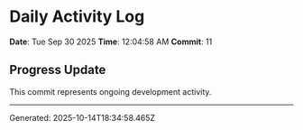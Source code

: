 # Daily Activity Log

**Date**: Tue Sep 30 2025
**Time**: 12:04:58 AM
**Commit**: 11

## Progress Update

This commit represents ongoing development activity.

---
Generated: 2025-10-14T18:34:58.465Z
